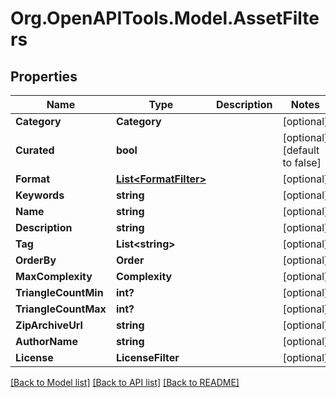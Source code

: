 # Org.OpenAPITools.Model.AssetFilters

## Properties

Name | Type | Description | Notes
------------ | ------------- | ------------- | -------------
**Category** | **Category** |  | [optional] 
**Curated** | **bool** |  | [optional] [default to false]
**Format** | [**List&lt;FormatFilter&gt;**](FormatFilter.md) |  | [optional] 
**Keywords** | **string** |  | [optional] 
**Name** | **string** |  | [optional] 
**Description** | **string** |  | [optional] 
**Tag** | **List&lt;string&gt;** |  | [optional] 
**OrderBy** | **Order** |  | [optional] 
**MaxComplexity** | **Complexity** |  | [optional] 
**TriangleCountMin** | **int?** |  | [optional] 
**TriangleCountMax** | **int?** |  | [optional] 
**ZipArchiveUrl** | **string** |  | [optional] 
**AuthorName** | **string** |  | [optional] 
**License** | **LicenseFilter** |  | [optional] 

[[Back to Model list]](../README.md#documentation-for-models) [[Back to API list]](../README.md#documentation-for-api-endpoints) [[Back to README]](../README.md)

